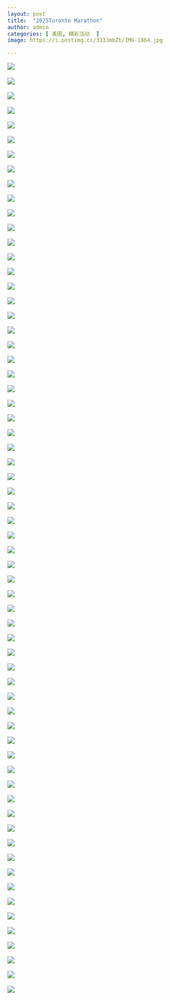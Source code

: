 ```yaml
---
layout: post
title:  "2025Toronto Marathon"
author: admin
categories: [ 美图, 精彩活动  ]
image: https://i.postimg.cc/3J3JmbZt/IMG-1864.jpg

---
```


![](https://i.postimg.cc/JnwRnTnc/4241746399829-pic-hd.jpg)<br/><br/>
![](https://i.postimg.cc/yxjKLsTv/4301746400331-pic-hd.jpg)<br/><br/>
![](https://i.postimg.cc/CxVCBPWd/4311746400341-pic-hd.jpg)<br/><br/>
![](https://i.postimg.cc/P52LCksb/4341746400536-pic-hd.jpg)<br/><br/>
![](https://i.postimg.cc/YSdQPpjm/4361746400564-pic-hd.jpg)<br/><br/>
![](https://i.postimg.cc/VNhdFBNd/4451746400711-pic-hd.jpg)<br/><br/>
![](https://i.postimg.cc/NMLRqWrC/4481746400882-pic-hd.jpg)<br/><br/>
![](https://i.postimg.cc/Px8NVpLK/4571746401183-pic-hd.jpg)<br/><br/>
![](https://i.postimg.cc/t4yP151b/4801746402913-pic-hd.jpg)<br/><br/>
![](https://i.postimg.cc/K8Zkc8Vv/4811746402967-pic-hd.jpg)<br/><br/>
![](https://i.postimg.cc/cLbxq1Gz/4831746403057-pic-hd.jpg)<br/><br/>
![](https://i.postimg.cc/5204kYTv/4861746403319-pic-hd.jpg)<br/><br/>
![](https://i.postimg.cc/1zV9yx93/4881746403459-pic-hd.jpg)<br/><br/>
![](https://i.postimg.cc/ydFsSF3q/4891746403524-pic-hd.jpg)<br/><br/>
![](https://i.postimg.cc/wB2kdX4M/4931746403770-pic-hd.jpg)<br/><br/>
![](https://i.postimg.cc/vHKkb4D5/4941746404000-pic-hd.jpg)<br/><br/>
![](https://i.postimg.cc/GtdrPHv4/4961746404162-pic-hd.jpg)<br/><br/>
![](https://i.postimg.cc/HWBFvZgZ/4991746404872-pic-hd.jpg)<br/><br/>
![](https://i.postimg.cc/TPdrQy26/5391746461873-pic-hd.jpg)<br/><br/>
![](https://i.postimg.cc/XNknjk0d/DSC-0594.jpg)<br/><br/>
![](https://i.postimg.cc/VLsmd0YT/DSC-0600.jpg)<br/><br/>
![](https://i.postimg.cc/Kjk7LdG3/DSC-0619.jpg)<br/><br/>
![](https://i.postimg.cc/DyGdzkpt/DSC-0659.jpg)<br/><br/>
![](https://i.postimg.cc/WpCwjb8G/DSC-0661.jpg)<br/><br/>
![](https://i.postimg.cc/fTHZXWyb/DSC-0669.jpg)<br/><br/>
![](https://i.postimg.cc/y8kKTq3y/DSC-0678.jpg)<br/><br/>
![](https://i.postimg.cc/sgqr6npd/DSC-0681.jpg)<br/><br/>
![](https://i.postimg.cc/ydzzBkQL/DSC-0690.jpg)<br/><br/>
![](https://i.postimg.cc/BvbjDw4r/DSC-0701.jpg)<br/><br/>
![](https://i.postimg.cc/yx14g2z9/DSC-0709.jpg)<br/><br/>
![](https://i.postimg.cc/brcr7ykP/DSC-0718.jpg)<br/><br/>
![](https://i.postimg.cc/kGQG90vb/DSC-0743.jpg)<br/><br/>
![](https://i.postimg.cc/nc1rWtz8/DSC-0747.jpg)<br/><br/>
![](https://i.postimg.cc/zXN3pfqS/DSC-0754.jpg)<br/><br/>
![](https://i.postimg.cc/kMKBxSPg/DSC-0759.jpg)<br/><br/>
![](https://i.postimg.cc/dVt3PSkh/DSC-0767.jpg)<br/><br/>
![](https://i.postimg.cc/2657j1gw/DSC-0785.jpg)<br/><br/>
![](https://i.postimg.cc/sg6XV97w/DSC-0818.jpg)<br/><br/>
![](https://i.postimg.cc/631L89XN/DSC-0842.jpg)<br/><br/>
![](https://i.postimg.cc/YCf61NHR/DSC-0858.jpg)<br/><br/>
![](https://i.postimg.cc/HLrLjctH/DSC-0864.jpg)<br/><br/>
![](https://i.postimg.cc/fb1RdzHd/DSC-0873.jpg)<br/><br/>
![](https://i.postimg.cc/8CvVqhHF/IMG-1482.jpg)<br/><br/>
![](https://i.postimg.cc/bJHfvp4p/IMG-1495.jpg)<br/><br/>
![](https://i.postimg.cc/FzTtjG96/IMG-1558.jpg)<br/><br/>
![](https://i.postimg.cc/gcsPFcvK/IMG-1559.jpg)<br/><br/>
![](https://i.postimg.cc/PrqntGyn/IMG-1560.jpg)<br/><br/>
![](https://i.postimg.cc/15YhXW7n/IMG-1562.jpg)<br/><br/>
![](https://i.postimg.cc/mg0vNPsT/IMG-1596.jpg)<br/><br/>
![](https://i.postimg.cc/yNcwf71c/IMG-1683.jpg)<br/><br/>
![](https://i.postimg.cc/FRvw8wzq/IMG-1686.jpg)<br/><br/>
![](https://i.postimg.cc/SsGHhVzK/IMG-1709.jpg)<br/><br/>
![](https://i.postimg.cc/HsnRqwWp/IMG-1737.jpg)<br/><br/>
![](https://i.postimg.cc/hvP6Px91/IMG-1749.jpg)<br/><br/>
![](https://i.postimg.cc/yxMmTvxQ/IMG-1786.jpg)<br/><br/>
![](https://i.postimg.cc/Rhs83Fd5/IMG-1798.jpg)<br/><br/>
![](https://i.postimg.cc/cHY4Mpjb/IMG-1803.jpg)<br/><br/>
![](https://i.postimg.cc/3R6mKnX8/IMG-1806.jpg)<br/><br/>
![](https://i.postimg.cc/nrJVddfc/IMG-1808.jpg)<br/><br/>
![](https://i.postimg.cc/cCnY6whQ/IMG-1846.jpg)<br/><br/>
![](https://i.postimg.cc/4yQfjzXv/IMG-1855.jpg)<br/><br/>
![](https://i.postimg.cc/L4t8qMjq/IMG-1859.jpg)<br/><br/>
![](https://i.postimg.cc/0ydYZ3gr/IMG-1889.jpg)<br/><br/>
![](https://i.postimg.cc/hPM4rbyc/IMG-1895.jpg)<br/><br/>